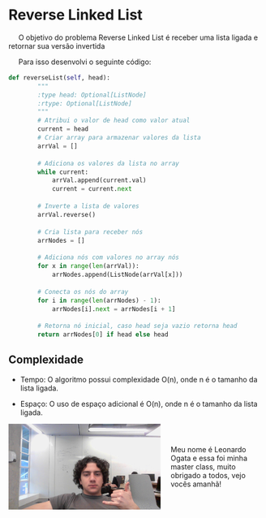 # Reverse Linked List

&nbsp;&nbsp;&nbsp;&nbsp; O objetivo do problema Reverse Linked List é receber uma lista ligada e retornar sua versão invertida

&nbsp;&nbsp;&nbsp;&nbsp; Para isso desenvolvi o seguinte código: 

```python
def reverseList(self, head):
        """
        :type head: Optional[ListNode]
        :rtype: Optional[ListNode]
        """
        # Atribui o valor de head como valor atual 
        current = head
        # Criar array para armazenar valores da lista
        arrVal = []

        # Adiciona os valores da lista no array
        while current:
            arrVal.append(current.val)
            current = current.next
        
        # Inverte a lista de valores
        arrVal.reverse()

        # Cria lista para receber nós
        arrNodes = []

        # Adiciona nós com valores no array nós
        for x in range(len(arrVal)):
            arrNodes.append(ListNode(arrVal[x]))
        
        # Conecta os nós do array
        for i in range(len(arrNodes) - 1):
            arrNodes[i].next = arrNodes[i + 1]
        
        # Retorna nó inicial, caso head seja vazio retorna head
        return arrNodes[0] if head else head
```

## Complexidade
- Tempo: O algoritmo possui complexidade O(n), onde n é o tamanho da lista ligada.

- Espaço: O uso de espaço adicional é O(n), onde n é o tamanho da lista ligada.

<div style="display: flex; align-items: center; justify-content: center;">
    <img src="leoogata36.jpg" alt="leoogata" style="width: 300px; height: auto; margin-right: 20px;">
    <div>
        <p>Meu nome é Leonardo Ogata e essa foi minha master class, muito obrigado a todos, vejo vocês amanhã!</p>
    </div>
</div>

